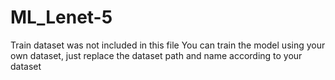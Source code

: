 # ML_Lenet-5
Train dataset was not included in this file
You can train the model using your own dataset, just replace the dataset path and name according to your dataset
